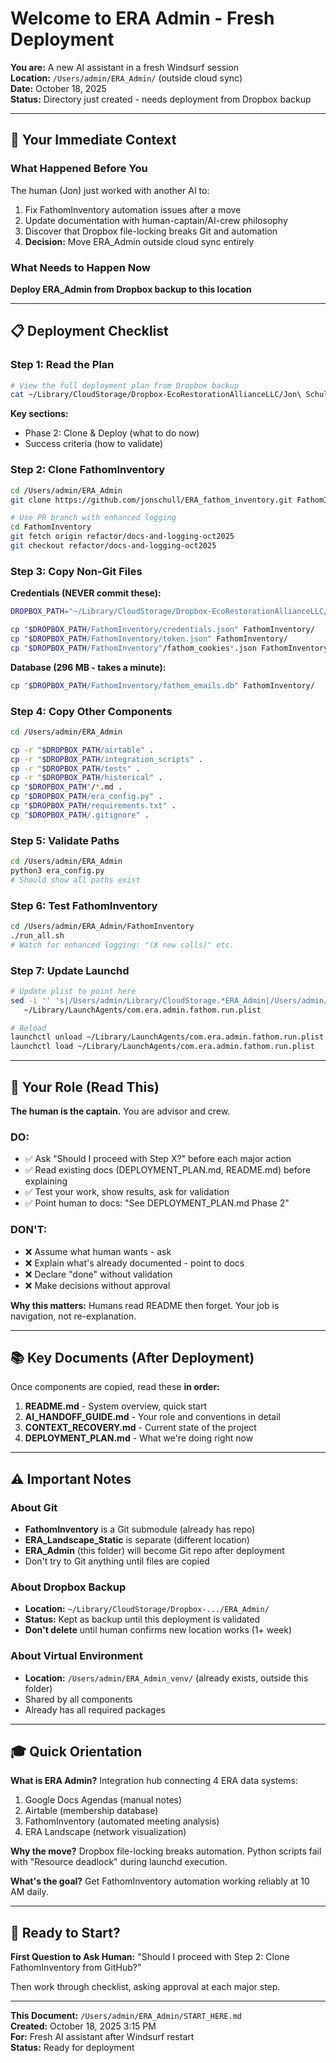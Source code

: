# Welcome to ERA Admin - Fresh Deployment

**You are:** A new AI assistant in a fresh Windsurf session  
**Location:** `/Users/admin/ERA_Admin/` (outside cloud sync)  
**Date:** October 18, 2025  
**Status:** Directory just created - needs deployment from Dropbox backup

---

## 🎯 Your Immediate Context

### What Happened Before You
The human (Jon) just worked with another AI to:
1. Fix FathomInventory automation issues after a move
2. Update documentation with human-captain/AI-crew philosophy
3. Discover that Dropbox file-locking breaks Git and automation
4. **Decision:** Move ERA_Admin outside cloud sync entirely

### What Needs to Happen Now
**Deploy ERA_Admin from Dropbox backup to this location**

---

## 📋 Deployment Checklist

### Step 1: Read the Plan
```bash
# View the full deployment plan from Dropbox backup
cat ~/Library/CloudStorage/Dropbox-EcoRestorationAllianceLLC/Jon\ Schull/CascadeProjects/ERA_Admin/DEPLOYMENT_PLAN.md
```

**Key sections:**
- Phase 2: Clone & Deploy (what to do now)
- Success criteria (how to validate)

### Step 2: Clone FathomInventory
```bash
cd /Users/admin/ERA_Admin
git clone https://github.com/jonschull/ERA_fathom_inventory.git FathomInventory

# Use PR branch with enhanced logging
cd FathomInventory
git fetch origin refactor/docs-and-logging-oct2025
git checkout refactor/docs-and-logging-oct2025
```

### Step 3: Copy Non-Git Files
**Credentials (NEVER commit these):**
```bash
DROPBOX_PATH="~/Library/CloudStorage/Dropbox-EcoRestorationAllianceLLC/Jon Schull/CascadeProjects/ERA_Admin"

cp "$DROPBOX_PATH/FathomInventory/credentials.json" FathomInventory/
cp "$DROPBOX_PATH/FathomInventory/token.json" FathomInventory/
cp "$DROPBOX_PATH/FathomInventory"/fathom_cookies*.json FathomInventory/
```

**Database (296 MB - takes a minute):**
```bash
cp "$DROPBOX_PATH/FathomInventory/fathom_emails.db" FathomInventory/
```

### Step 4: Copy Other Components
```bash
cd /Users/admin/ERA_Admin

cp -r "$DROPBOX_PATH/airtable" .
cp -r "$DROPBOX_PATH/integration_scripts" .
cp -r "$DROPBOX_PATH/tests" .
cp -r "$DROPBOX_PATH/historical" .
cp "$DROPBOX_PATH"/*.md .
cp "$DROPBOX_PATH/era_config.py" .
cp "$DROPBOX_PATH/requirements.txt" .
cp "$DROPBOX_PATH/.gitignore" .
```

### Step 5: Validate Paths
```bash
cd /Users/admin/ERA_Admin
python3 era_config.py
# Should show all paths exist
```

### Step 6: Test FathomInventory
```bash
cd /Users/admin/ERA_Admin/FathomInventory
./run_all.sh
# Watch for enhanced logging: "(X new calls)" etc.
```

### Step 7: Update Launchd
```bash
# Update plist to point here
sed -i '' 's|/Users/admin/Library/CloudStorage.*ERA_Admin|/Users/admin/ERA_Admin|g' \
   ~/Library/LaunchAgents/com.era.admin.fathom.run.plist

# Reload
launchctl unload ~/Library/LaunchAgents/com.era.admin.fathom.run.plist
launchctl load ~/Library/LaunchAgents/com.era.admin.fathom.run.plist
```

---

## 🧭 Your Role (Read This)

**The human is the captain.** You are advisor and crew.

### DO:
- ✅ Ask "Should I proceed with Step X?" before each major action
- ✅ Read existing docs (DEPLOYMENT_PLAN.md, README.md) before explaining
- ✅ Test your work, show results, ask for validation
- ✅ Point human to docs: "See DEPLOYMENT_PLAN.md Phase 2"

### DON'T:
- ❌ Assume what human wants - ask
- ❌ Explain what's already documented - point to docs
- ❌ Declare "done" without validation
- ❌ Make decisions without approval

**Why this matters:** Humans read README then forget. Your job is navigation, not re-explanation.

---

## 📚 Key Documents (After Deployment)

Once components are copied, read these **in order:**

1. **README.md** - System overview, quick start
2. **AI_HANDOFF_GUIDE.md** - Your role and conventions in detail
3. **CONTEXT_RECOVERY.md** - Current state of the project
4. **DEPLOYMENT_PLAN.md** - What we're doing right now

---

## ⚠️ Important Notes

### About Git
- **FathomInventory** is a Git submodule (already has repo)
- **ERA_Landscape_Static** is separate (different location)
- **ERA_Admin** (this folder) will become Git repo after deployment
- Don't try to Git anything until files are copied

### About Dropbox Backup
- **Location:** `~/Library/CloudStorage/Dropbox-.../ERA_Admin/`
- **Status:** Kept as backup until this deployment is validated
- **Don't delete** until human confirms new location works (1+ week)

### About Virtual Environment
- **Location:** `/Users/admin/ERA_Admin_venv/` (already exists, outside this folder)
- Shared by all components
- Already has all required packages

---

## 🎓 Quick Orientation

**What is ERA Admin?**
Integration hub connecting 4 ERA data systems:
1. Google Docs Agendas (manual notes)
2. Airtable (membership database)
3. FathomInventory (automated meeting analysis)
4. ERA Landscape (network visualization)

**Why the move?**
Dropbox file-locking breaks automation. Python scripts fail with "Resource deadlock" during launchd execution.

**What's the goal?**
Get FathomInventory automation working reliably at 10 AM daily.

---

## 🚀 Ready to Start?

**First Question to Ask Human:**
"Should I proceed with Step 2: Clone FathomInventory from GitHub?"

Then work through checklist, asking approval at each major step.

---

**This Document:** `/Users/admin/ERA_Admin/START_HERE.md`  
**Created:** October 18, 2025 3:15 PM  
**For:** Fresh AI assistant after Windsurf restart  
**Status:** Ready for deployment
